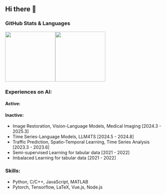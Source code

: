 ## Hi there 👋

### GitHub Stats & Languages

<div align="left" style="display: flex;">
  <img style="height: 160px;" src="https://github-readme-stats.vercel.app/api?username=zachysun&show_icons=true&count_private=true" />
  <img style="height: 160px;" src="https://github-readme-stats.vercel.app/api/top-langs/?username=zachysun&layout=compact" /><br>
</div>



### Experiences on AI:

#### Active:

#### Inactive:
- Image Restoration, Vision-Language Models, Medical Imaging [2024.3 - 2025.3]
- Time Series-Language Models, LLM4TS [2024.5 - 2024.8]
- Traffic Prediction, Spatio-Temporal Learning, Time Series Analysis [2023.3 - 2023.6]
- Semi-supervised Learning for tabular data [2021 - 2022]
- Imbalaced Learning for tabular data [2021 - 2022]


### Skills:

- Python, C/C++, JavaScript, MATLAB
- Pytorch, Tensorflow, LaTeX, Vue.js, Node.js
  
